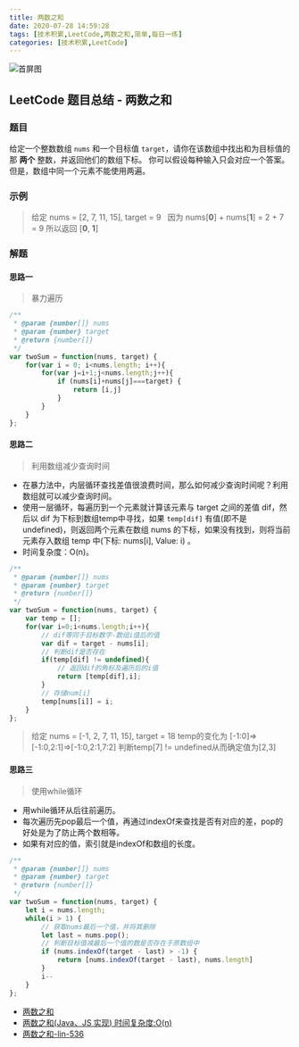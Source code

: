 ```yaml
---
title: 两数之和
date: 2020-07-28 14:59:28
tags: [技术积累,LeetCode,两数之和,简单,每日一练] 
categories: [技术积累,LeetCode]
---
```


![首屏图](https://s1.ax1x.com/2020/07/28/aEZnFH.jpg)

<!-- more -->

## LeetCode 题目总结 - 两数之和

### 题目

给定一个整数数组 `nums` 和一个目标值 `target`，请你在该数组中找出和为目标值的那 **两个** 整数，并返回他们的数组下标。
你可以假设每种输入只会对应一个答案。但是，数组中同一个元素不能使用两遍。

### 示例

> 给定 nums = [2, 7, 11, 15], target = 9
> &nbsp;
> 因为 nums[**0**] + nums[**1**] = 2 + 7 = 9
> 所以返回 [**0**, **1**]

### 解题

#### 思路一

> 暴力遍历

```javascript
/**
 * @param {number[]} nums
 * @param {number} target
 * @return {number[]}
 */
var twoSum = function(nums, target) {
    for(var i = 0; i<nums.length; i++){
        for(var j=i+1;j<nums.length;j++){
            if (nums[i]+nums[j]===target) {
                return [i,j]
            }
        }
    }
};
```

#### 思路二

> 利用数组减少查询时间

* 在暴力法中，内层循环查找差值很浪费时间，那么如何减少查询时间呢？利用数组就可以减少查询时间。
* 使用一层循环，每遍历到一个元素就计算该元素与 target 之间的差值 dif，然后以 dif 为下标到数组temp中寻找，如果 `temp[dif]` 有值(即不是 undefined)，则返回两个元素在数组 nums 的下标，如果没有找到，则将当前元素存入数组 temp 中(下标: nums[i], Value: i) 。
* 时间复杂度：O(n)。

```javascript
/**
 * @param {number[]} nums
 * @param {number} target
 * @return {number[]}
 */
var twoSum = function(nums, target) {
    var temp = [];
    for(var i=0;i<nums.length;i++){
        // dif等同于目标数字-数组i值后的值
        var dif = target - nums[i];
        // 判断dif是否存在
        if(temp[dif] != undefined){
            // 返回dif的角标及遍历后的i值
            return [temp[dif],i];
        }
        // 存储num[i]
        temp[nums[i]] = i;
    }
};
```

> 给定 nums = [-1, 2, 7, 11, 15], target = 18
> temp的变化为
> [-1:0]=>[-1:0,2:1]=>[-1:0,2:1,7:2]
> 判断temp[7] != undefined从而确定值为[2,3]

#### 思路三

> 使用while循环

* 用while循环从后往前遍历。
* 每次遍历先pop最后一个值，再通过indexOf来查找是否有对应的差，pop的好处是为了防止两个数相等。
* 如果有对应的值，索引就是indexOf和数组的长度。

```javascript
/**
 * @param {number[]} nums
 * @param {number} target
 * @return {number[]}
 */
var twoSum = function(nums, target) {
    let i = nums.length;
    while(i > 1) {
        // 获取nums最后一个值，并将其删除
        let last = nums.pop();
        // 判断目标值减最后一个值的数是否存在于原数组中
        if (nums.indexOf(target - last) > -1) {
            return [nums.indexOf(target - last), nums.length]
        }
        i--
    }
};
```

* [两数之和](https://leetcode-cn.com/problems/two-sum/)
* [两数之和(Java、JS 实现) 时间复杂度:O(n)](https://leetcode-cn.com/problems/two-sum/solution/liang-shu-zhi-he-java-jsshi-xian-shi-jian-fu-za-du/)
* [两数之和-lin-536](https://leetcode-cn.com/problems/two-sum/solution/liang-shu-zhi-he-by-lin-536/)
